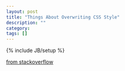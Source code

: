 ```yaml
---
layout: post
title: "Things About Overwriting CSS Style"
description: ""
category: 
tags: []
---
```

{% include JB/setup %}

[from stackoverflow](http://stackoverflow.com/questions/18321785/how-do-i-overwrite-certain-conditions-when-you-have-two-css-files)
